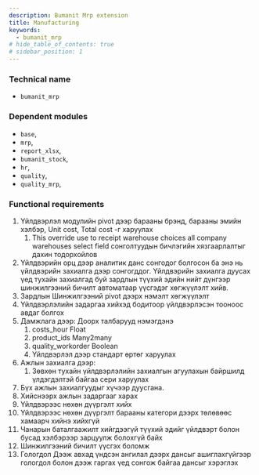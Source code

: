 ```yaml
---
description: Bumanit Mrp extension
title: Manufacturing
keywords:
  - bumanit_mrp
# hide_table_of_contents: true
# sidebar_position: 1
---
```


### Technical name

- `bumanit_mrp`

### Dependent modules

- `base`,
- `mrp`,
- `report_xlsx`,
- `bumanit_stock`,
- `hr`,
- `quality`,
- `quality_mrp`,

### Functional requirements

1. Үйлдвэрлэл модулийн pivot дээр барааны брэнд, барааны эмийн хэлбэр, Unit cost, Total cost -г харуулах
    1. This override use to receipt warehouse choices all company warehouses select field сонголтуудын бичлэгийн хязгаарлалтыг дахин тодорхойлов
2. Үйлдвэрийн орц дээр аналитик данс сонгодог болгосон ба энэ нь үйлдвэрийн захиалга дээр сонгогддог. Үйлдвэрийн захиалга дуусах үед тухайн захиалгад буй зардлын түүхий эдийн нийт дүнгээр шинжилгээний бичилт автоматаар үүсгэдэг хөгжүүлэлт хийв.
3. Зардлын Шинжилгээний pivot дээрх нэмэлт хөгжүүлэлт
4. Үйлдвэрлэлийн задаргаа хийхэд бодитоор үйлдвэрлэсэн тооноос авдаг болгох
5. Дамжлага дээр: Доорх талбарууд нэмэгдэнэ
    1. costs_hour Float
    2. product_ids Many2many
    3. quality_workorder Boolean
    4. Үйлдвэрлэл дээр стандарт өртөг харуулах
6. Ажлын захиалга дээр:
    1. Зөвхөн тухайн үйлдвэрлэлийн захиалгын агуулахын байршилд үлдэгдэлтэй байгаа сери харуулах
7. Бүх ажлын захиалгуудыг хүчээр дуусгана.
8. Хийснээрх ажлын задаргааг харах
9. Үйлдвэрээс нөхөн дүүргэлт хийх
10. Үйлдвэрээс нөхөн дүүргэлт барааны категори дээрх төлөвөөс хамаарч хийнэ хийхгүй
11. Чанарын баталгаажилт хийгдээгүй түүхий эдийг үйлдвэрт болон бусад хэлбэрээр зарцуулж болохгүй байх
12. Шинжилгээний бичилт үүсгэх боломж
13. Гологдол Дээж авхад үндсэн ангилал дээрх дансыг ашиглахгүйгээр гологдол болон дээж гаргах үед сонгож байгаа дансыг хэрэглэх